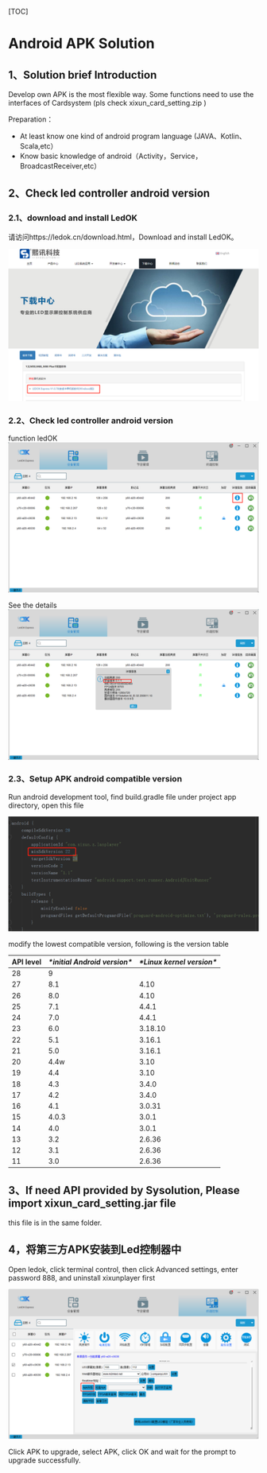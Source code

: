 [TOC]

# Android APK Solution

## 1、Solution brief Introduction

Develop own APK is the most flexible way. Some functions need to use the interfaces of Cardsystem (pls check xixun_card_setting.zip )

Preparation：

- At least know one kind of android program language (JAVA、Kotlin、Scala,etc）
- Know basic knowledge of android（Activity，Service，BroadcastReceiver,etc）

## 2、Check led controller android version

### 2.1、download and install LedOK

请访问https://ledok.cn/download.html，Download and install LedOK。


![image-20200227165156967](../pictures/android-ledok1.png)

### 2.2、Check led controller android version

function ledOK
![image-20200227165156967](../pictures/android-ledok2.png)

See the details
![image-20200227165237548](../pictures/android-ledok3.png)

### 2.3、Setup APK android compatible version

Run android development tool, find build.gradle file under project app directory, open this file

![image-20200227165318393](../pictures/Androidstudio.png)

modify the lowest compatible version, following is the version table

| API level | ***\*initial Android version\**** | ***\*Linux kernel version\**** |
| --------- | --------------------------------- | ------------------------------ |
| 28        | 9                                 |                                |
| 27        | 8.1                               | 4.10                           |
| 26        | 8.0                               | 4.10                           |
| 25        | 7.1                               | 4.4.1                          |
| 24        | 7.0                               | 4.4.1                          |
| 23        | 6.0                               | 3.18.10                        |
| 22        | 5.1                               | 3.16.1                         |
| 21        | 5.0                               | 3.16.1                         |
| 20        | 4.4w                              | 3.10                           |
| 19        | 4.4                               | 3.10                           |
| 18        | 4.3                               | 3.4.0                          |
| 17        | 4.2                               | 3.4.0                          |
| 16        | 4.1                               | 3.0.31                         |
| 15        | 4.0.3                             | 3.0.1                          |
| 14        | 4.0                               | 3.0.1                          |
| 13        | 3.2                               | 2.6.36                         |
| 12        | 3.1                               | 2.6.36                         |
| 11        | 3.0                               | 2.6.36                         |

## 3、If need API provided by Sysolution, Please import xixun_card_setting.jar file

this file is in the same folder.

## 4，将第三方APK安装到Led控制器中
Open ledok, click terminal control, then click Advanced settings, enter password 888, and uninstall xixunplayer first

![image-20200227165237548](../pictures/android-ledok4.png)

Click APK to upgrade, select APK, click OK and wait for the prompt to upgrade successfully.
